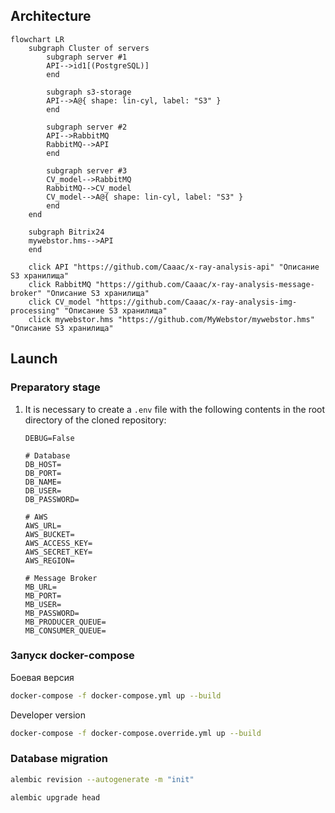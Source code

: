 ## Architecture

```mermaid
flowchart LR
    subgraph Cluster of servers
        subgraph server #1
        API-->id1[(PostgreSQL)]
        end
        
        subgraph s3-storage
        API-->A@{ shape: lin-cyl, label: "S3" }
        end

        subgraph server #2
        API-->RabbitMQ
        RabbitMQ-->API
        end
        
        subgraph server #3
        CV_model-->RabbitMQ
        RabbitMQ-->CV_model
        CV_model-->A@{ shape: lin-cyl, label: "S3" }
        end
    end
    
    subgraph Bitrix24
    mywebstor.hms-->API
    end

    click API "https://github.com/Caaac/x-ray-analysis-api" "Описание S3 хранилища"
    click RabbitMQ "https://github.com/Caaac/x-ray-analysis-message-broker" "Описание S3 хранилища"
    click CV_model "https://github.com/Caaac/x-ray-analysis-img-processing" "Описание S3 хранилища"
    click mywebstor.hms "https://github.com/MyWebstor/mywebstor.hms" "Описание S3 хранилища"
```

## Launch

### Preparatory stage

1. It is necessary to create a `.env` file with the following contents in the root directory of the cloned repository:
    ```.env
    DEBUG=False

    # Database
    DB_HOST=
    DB_PORT=
    DB_NAME=
    DB_USER=
    DB_PASSWORD=

    # AWS
    AWS_URL=
    AWS_BUCKET= 
    AWS_ACCESS_KEY=
    AWS_SECRET_KEY=
    AWS_REGION=

    # Message Broker
    MB_URL=
    MB_PORT=
    MB_USER=
    MB_PASSWORD=
    MB_PRODUCER_QUEUE=
    MB_CONSUMER_QUEUE=
    ```

### Запуск docker-compose

Боевая версия

```sh
docker-compose -f docker-compose.yml up --build
```

Developer version

```sh
docker-compose -f docker-compose.override.yml up --build
```

### Database migration

```sh
alembic revision --autogenerate -m "init"
```

```sh
alembic upgrade head
```
